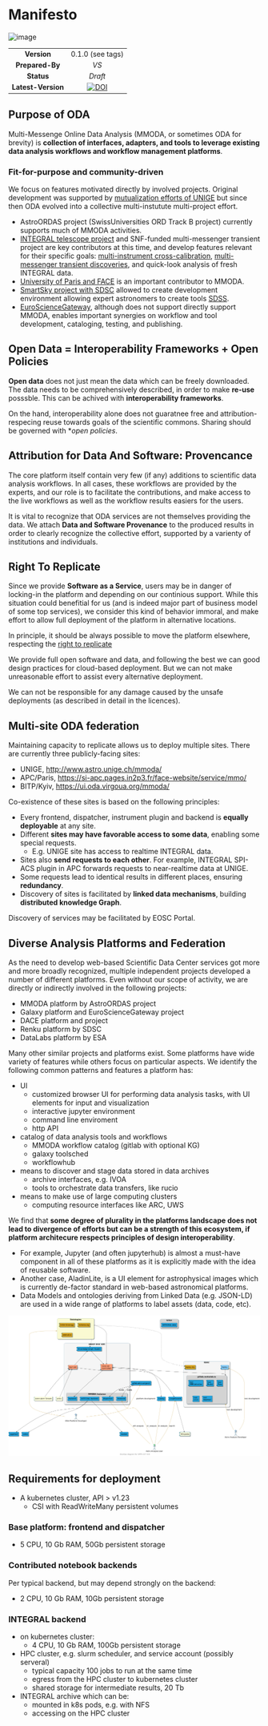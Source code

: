# Manifesto

![image](https://user-images.githubusercontent.com/3909535/124884013-2dd51e80-dfd2-11eb-823f-465c525de135.png)

|||
| :--: | :--: |
| **Version** | 0.1.0 (see tags) |
| **Prepared-By** | _VS_ |
| **Status** | _Draft_ |
| **Latest-Version** | [![DOI](https://zenodo.org/badge/DOI/10.5281/zenodo.6376845.svg)](https://doi.org/10.5281/zenodo.6376845) |

## Purpose of ODA

Multi-Messenge Online Data Analysis (MMODA, or sometimes ODA for brevity) is **collection of interfaces, adapters, and tools to leverage existing data analysis workflows and workflow management platforms**.

### Fit-for-purpose and community-driven

We focus on features motivated directly by involved projects. Original development was supported by [mutualization efforts of UNIGE](https://www.astro.unige.ch/cdci/) but since then ODA evolved into a collective multi-instutute multi-project effort. 

 * AstroORDAS project (SwissUniversities ORD Track B project) currently supports much of MMODA activities.
 * [INTEGRAL telescope project](https://www.isdc.unige.ch) and SNF-funded multi-messenger transient project are key contributors at this time, and develop features relevant for their specific goals: [multi-instrument cross-calibration](https://indico.ict.inaf.it/event/1001/contributions/10148/attachments/5053/10366/OSA11%20-%20ISGRI.pdf), [multi-messenger transient discoveries](http://linked-open-data.space/), and quick-look analysis of fresh INTEGRAL data.
 * [University of Paris and FACE](https://si-apc.pages.in2p3.fr/face-website/service/mmo/) is an important contributor to MMODA. 
 * [SmartSky project with SDSC](https://odahub.io/) allowed to create development environment allowing expert astronomers to create tools [SDSS](https://renkulab.io/gitlab/vladimir.savchenko/oda-sdss).
 * [EuroScienceGateway](https://galaxyproject.org/projects/esg/), although does not support directly support MMODA, enables important synergies on workflow and tool development, cataloging, testing, and publishing.
 

## Open Data = Interoperability Frameworks + Open Policies

**Open data** does not just mean the data which can be freely downloaded. The data needs to be comprehensively described, in order to make **re-use** posssble. This can be achived with **interoperability frameworks**. 

On the hand, interoperability alone does not guaratnee free and attribution-respecing reuse towards goals of the scientific commons. Sharing should be governed with **open policies*.

## Attribution for Data And Software: Provencance

The core platform itself contain very few (if any) additions to scientific data analysis workflows. In all cases, these workflows are provided by the experts, and our role is to facilitate the contributions, and make access to the live workflows as well as the workflow results easiers for the users.

It is vital to recognize that ODA services are not themselves providing the data. We attach **Data and Software Provenance**  to the produced results in order to clearly recognize the collective effort, supported by a varienty of institutions and individuals.

## Right To Replicate

Since we provide **Software as a Service**, users may be in danger of locking-in the platform and depending on our continious support. While this situation could benefitial for us (and is indeed major part of business model of some top services), we consider this kind of behavior immoral, and make effort to allow full deployment of the platform in alternative locations. 

In principle, it should be always possible to move the platform elsewhere, respecting the [right to replicate](https://2i2c.org/right-to-replicate/)

We provide full open software and data, and following the best we can good design practices for cloud-based deployment. 
But we can not make unreasonable effort to assist every alternative deployment.

We can not be responsible for any damage caused by the unsafe deployments (as described in detail in the licences).

## Multi-site ODA federation

Maintaining capacity to replicate allows us to deploy multiple sites. There are currently three publicly-facing sites:

* UNIGE, http://www.astro.unige.ch/mmoda/
* APC/Paris, https://si-apc.pages.in2p3.fr/face-website/service/mmo/
* BITP/Kyiv, https://ui.oda.virgoua.org/mmoda/

Co-existence of these sites is based on the following principles:

* Every frontend, dispatcher, instrument plugin and backend is **equally deployable** at any site. 
* Different **sites may have favorable access to some data**, enabling some special requests.
  * E.g. UNIGE site has access to realtime INTEGRAL data.
* Sites also **send requests to each other**. For example, INTEGRAL SPI-ACS plugin in APC forwards requests to near-realtime data at UNIGE.
* Some requests lead to identical results in different places, ensuring **redundancy**.
* Discovery of sites is facilitated by **linked data mechanisms**, building **distributed knowledge Graph**.

Discovery of services may be facilitated by EOSC Portal.

## Diverse Analysis Platforms and Federation

As the need to develop web-based Scientific Data Center services got more and more broadly recognized, multiple independent projects developed a number of different platforms. Even without our scope of activity, we are directly or indirectly involved in the following projects:

* MMODA platform by AstroORDAS project
* Galaxy platform and EuroScienceGateway project
* DACE platform and project
* Renku platform by SDSC
* DataLabs platform by ESA

Many other similar projects and platforms exist. Some platforms have wide variety of features while others focus on particular aspects. We identify the following common patterns and features a platform has:

* UI
  * customized browser UI for performing data analysis tasks, with UI elements for input and visualization
  * interactive jupyter environment
  * command line enviroment
  * http API
* catalog of data analysis tools and workflows
  * MMODA workflow catalog (gitlab with optional KG)
  * galaxy toolsched
  * workflowhub
* means to discover and stage data stored in data archives
  * archive interfaces, e.g. IVOA
  * tools to orchestrate data transfers, like rucio
* means to make use of large computing clusters
  * computing resource interfaces like ARC, UWS

We find that **some degree of plurality in the platforms landscape does not lead to divergence of efforts but can be a strength of this ecosystem, if platform architecure respects principles of design interoperability**. 
* For example, Jupyter (and often jupyterhub) is almost a must-have component in all of these platforms as it is explicitly made with the idea of reusable software.
* Another case, AladinLite, is a UI element for astrophysical images which is currently de-factor standard in web-based astronomical platforms.
* Data Models and ontologies deriving from Linked Data (e.g. JSON-LD) are used in a wide range of platforms to label assets (data, code, etc).


![](mmoda-schema.png)


## Requirements for deployment

* A kubernetes cluster, API > v1.23
  * CSI with ReadWriteMany persistent volumes

### Base platform: frontend and dispatcher

* 5 CPU, 10 Gb RAM, 50Gb persistent storage

### Contributed notebook backends

Per typical backend, but may depend strongly on the backend:

* 2 CPU, 10 Gb RAM, 10Gb persistent storage
 
### INTEGRAL backend

* on kubernetes cluster:
  * 4 CPU, 10 Gb RAM, 100Gb persistent storage
* HPC cluster, e.g. slurm scheduler, and service account (possibly serveral)
  * typical capacity 100 jobs to run at the same time
  * egress from the HPC cluster to kubernetes cluster
  * shared storage for intermediate results, 20 Tb
* INTEGRAL archive which can be:
  * mounted in k8s pods, e.g. with NFS
  * accessing on the HPC cluster
